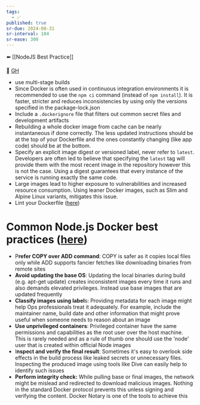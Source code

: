 ```yaml
---
tags:
  - ✅
published: true
sr-due: 2024-08-31
sr-interval: 104
sr-ease: 300
---
```

⬅️ [[NodeJS Best Practice]]

🔗 [GH](https://github.com/goldbergyoni/nodebestpractices?tab=readme-ov-file#8-docker-best-practices)

- use multi-stage builds
- Since Docker is often used in continuous integration environments it is recommended to use the `npm ci` command (instead of `npm install`). It is faster, stricter and reduces inconsistencies by using only the versions specified in the package-lock.json
- Include a `.dockerignore` file that filters out common secret files and development artifacts
- Rebuilding a whole docker image from cache can be nearly instantaneous if done correctly. The less updated instructions should be at the top of your Dockerfile and the ones constantly changing (like app code) should be at the bottom.
- Specify an explicit image digest or versioned label, never refer to `latest`. Developers are often led to believe that specifying the `latest` tag will provide them with the most recent image in the repository however this is not the case. Using a digest guarantees that every instance of the service is running exactly the same code.
- Large images lead to higher exposure to vulnerabilities and increased resource consumption. Using leaner Docker images, such as Slim and Alpine Linux variants, mitigates this issue.
- Lint your Dockerfile ([here](https://github.com/goldbergyoni/nodebestpractices/blob/master/sections/docker/lint-dockerfile.md))

# Common Node.js Docker best practices ([here](https://github.com/goldbergyoni/nodebestpractices/blob/master/sections/docker/generic-tips.md))

- P**refer COPY over ADD command**: COPY is safer as it copies local files only while ADD supports fancier fetches like downloading binaries from remote sites
- **Avoid updating the base OS**: Updating the local binaries during build (e.g. apt-get update) creates inconsistent images every time it runs and also demands elevated privileges. Instead use base images that are updated frequently
- **Classify images using label**s: Providing metadata for each image might help Ops professionals treat it adequately. For example, include the maintainer name, build date and other information that might prove useful when someone needs to reason about an image
- **Use unprivileged containers**: Privileged container have the same permissions and capabilities as the root user over the host machine. This is rarely needed and as a rule of thumb one should use the 'node' user that is created within official Node images
- I**nspect and verify the final result**: Sometimes it's easy to overlook side effects in the build process like leaked secrets or unnecessary files. Inspecting the produced image using tools like Dive can easily help to identify such issues
- **Perform integrity check:** While pulling base or final images, the network might be mislead and redirected to download malicious images. Nothing in the standard Docker protocol prevents this unless signing and verifying the content. Docker Notary is one of the tools to achieve this